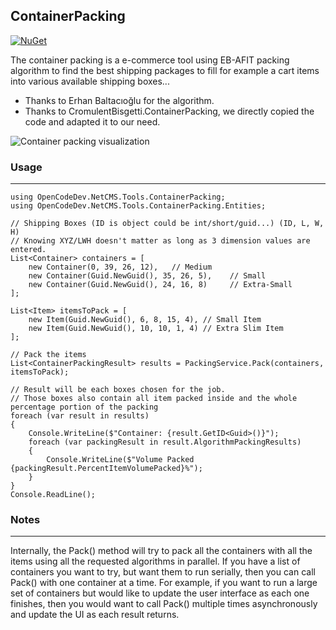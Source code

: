




## ContainerPacking
[![NuGet](https://img.shields.io/nuget/v/CromulentBisgetti.ContainerPacking.svg)](https://www.nuget.org/packages/CromulentBisgetti.ContainerPacking)

The container packing is a e-commerce tool using EB-AFIT packing algorithm to find the best shipping packages to fill for example a cart items into various available shipping boxes...

- Thanks to Erhan Baltacıoğlu for the algorithm.
- Thanks to CromulentBisgetti.ContainerPacking, we directly copied the code and adapted it to our need.

![Container packing visualization](https://github.com/davidmchapman/3DContainerPacking/blob/master/images/packing-1.gif?raw=true "Container Packing")


### Usage
<hr/>
 
```
using OpenCodeDev.NetCMS.Tools.ContainerPacking;
using OpenCodeDev.NetCMS.Tools.ContainerPacking.Entities;

// Shipping Boxes (ID is object could be int/short/guid...) (ID, L, W, H)
// Knowing XYZ/LWH doesn't matter as long as 3 dimension values are entered.
List<Container> containers = [
    new Container(0, 39, 26, 12),   // Medium
    new Container(Guid.NewGuid(), 35, 26, 5),    // Small
    new Container(Guid.NewGuid(), 24, 16, 8)     // Extra-Small
];

List<Item> itemsToPack = [
    new Item(Guid.NewGuid(), 6, 8, 15, 4), // Small Item
    new Item(Guid.NewGuid(), 10, 10, 1, 4) // Extra Slim Item
];

// Pack the items
List<ContainerPackingResult> results = PackingService.Pack(containers, itemsToPack);

// Result will be each boxes chosen for the job.
// Those boxes also contain all item packed inside and the whole percentage portion of the packing
foreach (var result in results)
{
    Console.WriteLine($"Container: {result.GetID<Guid>()}");
    foreach (var packingResult in result.AlgorithmPackingResults)
    {
        Console.WriteLine($"Volume Packed {packingResult.PercentItemVolumePacked}%");
    }
}
Console.ReadLine();
```

### Notes
<hr />

Internally, the Pack() method will try to pack all the containers with all the items using all the requested algorithms in parallel. If you have a list of containers you want to try, but want them to run serially, then you can call Pack() with one container at a time. For example, if you want to run a large set of containers but would like to update the user interface as each one finishes, then you would want to call Pack() multiple times asynchronously and update the UI as each result returns.

